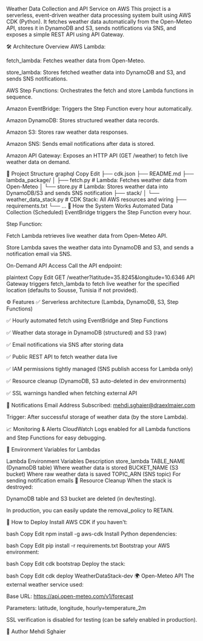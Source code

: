 Weather Data Collection and API Service on AWS
This project is a serverless, event-driven weather data processing system built using AWS CDK (Python).
It fetches weather data automatically from the Open-Meteo API, stores it in DynamoDB and S3, sends notifications via SNS, and exposes a simple REST API using API Gateway.

🛠️ Architecture Overview
AWS Lambda:

fetch_lambda: Fetches weather data from Open-Meteo.

store_lambda: Stores fetched weather data into DynamoDB and S3, and sends SNS notifications.

AWS Step Functions: Orchestrates the fetch and store Lambda functions in sequence.

Amazon EventBridge: Triggers the Step Function every hour automatically.

Amazon DynamoDB: Stores structured weather data records.

Amazon S3: Stores raw weather data responses.

Amazon SNS: Sends email notifications after data is stored.

Amazon API Gateway: Exposes an HTTP API (GET /weather) to fetch live weather data on demand.

📂 Project Structure
graphql
Copy
Edit
├── cdk.json
├── README.md
├── lambda_package/
│   ├── fetch.py   # Lambda: Fetches weather data from Open-Meteo
│   └── store.py   # Lambda: Stores weather data into DynamoDB/S3 and sends SNS notification
├── stack/
│   └── weather_data_stack.py  # CDK Stack: All AWS resources and wiring
├── requirements.txt
└── ...
🚀 How the System Works
Automated Data Collection (Scheduled)
EventBridge triggers the Step Function every hour.

Step Function:

Fetch Lambda retrieves live weather data from Open-Meteo API.

Store Lambda saves the weather data into DynamoDB and S3, and sends a notification email via SNS.

On-Demand API Access
Call the API endpoint:

plaintext
Copy
Edit
GET /weather?latitude=35.8245&longitude=10.6346
API Gateway triggers fetch_lambda to fetch live weather for the specified location (defaults to Sousse, Tunisia if not provided).

⚙️ Features
✅ Serverless architecture (Lambda, DynamoDB, S3, Step Functions)

✅ Hourly automated fetch using EventBridge and Step Functions

✅ Weather data storage in DynamoDB (structured) and S3 (raw)

✅ Email notifications via SNS after storing data

✅ Public REST API to fetch weather data live

✅ IAM permissions tightly managed (SNS publish access for Lambda only)

✅ Resource cleanup (DynamoDB, S3 auto-deleted in dev environments)

✅ SSL warnings handled when fetching external API

📧 Notifications
Email Address Subscribed:
mehdi.sghaier@draexlmaier.com

Trigger:
After successful storage of weather data (by the store Lambda).

📈 Monitoring & Alerts
CloudWatch Logs enabled for all Lambda functions and Step Functions for easy debugging.

🔧 Environment Variables for Lambdas

Lambda	Environment Variables	Description
store_lambda	TABLE_NAME (DynamoDB table)	Where weather data is stored
BUCKET_NAME (S3 bucket)	Where raw weather data is saved
TOPIC_ARN (SNS topic)	For sending notification emails
🧹 Resource Cleanup
When the stack is destroyed:

DynamoDB table and S3 bucket are deleted (in dev/testing).

In production, you can easily update the removal_policy to RETAIN.

🧪 How to Deploy
Install AWS CDK if you haven't:

bash
Copy
Edit
npm install -g aws-cdk
Install Python dependencies:

bash
Copy
Edit
pip install -r requirements.txt
Bootstrap your AWS environment:

bash
Copy
Edit
cdk bootstrap
Deploy the stack:

bash
Copy
Edit
cdk deploy WeatherDataStack-dev
🌍 Open-Meteo API
The external weather service used:

Base URL: https://api.open-meteo.com/v1/forecast

Parameters: latitude, longitude, hourly=temperature_2m

SSL verification is disabled for testing (can be safely enabled in production).

🙌 Author
Mehdi Sghaier